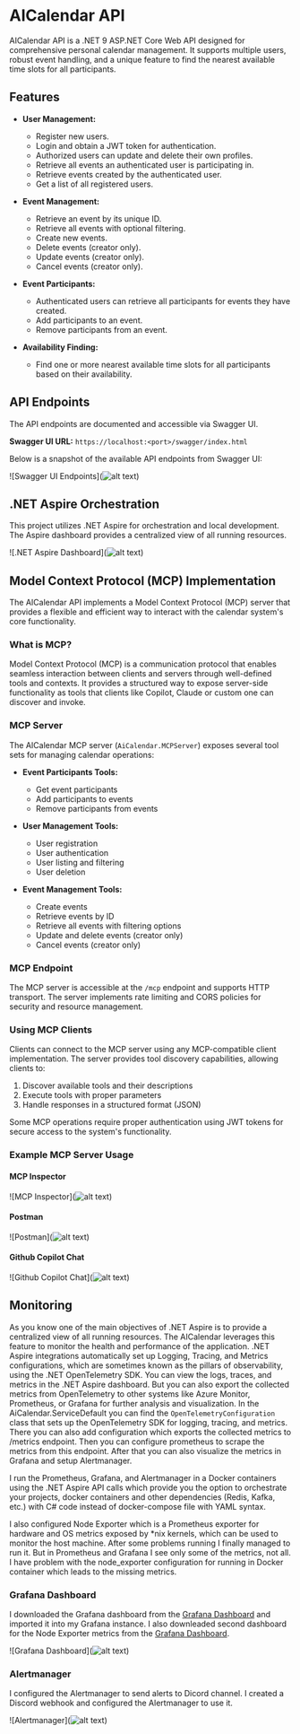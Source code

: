 # AICalendar API

AICalendar API is a .NET 9 ASP.NET Core Web API designed for comprehensive personal calendar management. It supports multiple users, robust event handling, and a unique feature to find the nearest available time slots for all participants.

## Features

- **User Management:**

  - Register new users.
  - Login and obtain a JWT token for authentication.
  - Authorized users can update and delete their own profiles.
  - Retrieve all events an authenticated user is participating in.
  - Retrieve events created by the authenticated user.
  - Get a list of all registered users.

- **Event Management:**

  - Retrieve an event by its unique ID.
  - Retrieve all events with optional filtering.
  - Create new events.
  - Delete events (creator only).
  - Update events (creator only).
  - Cancel events (creator only).

- **Event Participants:**

  - Authenticated users can retrieve all participants for events they have created.
  - Add participants to an event.
  - Remove participants from an event.

- **Availability Finding:**

  - Find one or more nearest available time slots for all participants based on their availability.

## API Endpoints

The API endpoints are documented and accessible via Swagger UI.

**Swagger UI URL:** `https://localhost:<port>/swagger/index.html`

Below is a snapshot of the available API endpoints from Swagger UI:

![Swagger UI Endpoints](![alt text](images/image-1.png))

## .NET Aspire Orchestration

This project utilizes .NET Aspire for orchestration and local development. The Aspire dashboard provides a centralized view of all running resources.

![.NET Aspire Dashboard](![alt text](images/dashboard.png))

## Model Context Protocol (MCP) Implementation

The AICalendar API implements a Model Context Protocol (MCP) server that provides a flexible and efficient way to interact with the calendar system's core functionality.

### What is MCP?

Model Context Protocol (MCP) is a communication protocol that enables seamless interaction between clients and servers through well-defined tools and contexts. It provides a structured way to expose server-side functionality as tools that clients like Copilot, Claude or custom one can discover and invoke.

### MCP Server

The AICalendar MCP server (`AiCalendar.MCPServer`) exposes several tool sets for managing calendar operations:

- **Event Participants Tools:**
  - Get event participants
  - Add participants to events
  - Remove participants from events

- **User Management Tools:**
  - User registration
  - User authentication
  - User listing and filtering
  - User deletion

- **Event Management Tools:**
  - Create events
  - Retrieve events by ID
  - Retrieve all events with filtering options
  - Update and delete events (creator only)
  - Cancel events (creator only)

### MCP Endpoint

The MCP server is accessible at the `/mcp` endpoint and supports HTTP transport. The server implements rate limiting and CORS policies for security and resource management.

### Using MCP Clients

Clients can connect to the MCP server using any MCP-compatible client implementation. The server provides tool discovery capabilities, allowing clients to:

1. Discover available tools and their descriptions
2. Execute tools with proper parameters
3. Handle responses in a structured format (JSON)

Some MCP operations require proper authentication using JWT tokens for secure access to the system's functionality.

### Example MCP Server Usage

#### MCP Inspector

![MCP Inspector](![alt text](images/mcp-inspector.png))

#### Postman

![Postman](![alt text](images/postman.png))

#### Github Copilot Chat

![Github Copilot Chat](![alt text](images/copilot.png))

## Monitoring
As you know one of the main objectives of .NET Aspire is to provide a centralized view of all running resources. 
The AICalendar leverages this feature to monitor the health and performance of the application.
.NET Aspire integrations automatically set up Logging, Tracing, and Metrics configurations, which are sometimes known as the pillars of observability, using the .NET OpenTelemetry SDK.
You can view the logs, traces, and metrics in the .NET Aspire dashboard. But you can also export the collected metrics
from OpenTelemetry to other systems like Azure Monitor, Prometheus, or Grafana for further analysis and visualization.
In the AiCalendar.ServiceDefault you can find the `OpenTelemetryConfiguration` class that sets up the OpenTelemetry SDK for logging, tracing, and metrics.
There you can also add configuration which exports the collected metrics to /metrics endpoint. Then you can configure prometheus to scrape the metrics from this endpoint. After that you
can also visualize the metrics in Grafana and setup Alertmanager.

I run the Prometheus, Grafana, and Alertmanager in a Docker containers using the .NET Aspire API calls which provide you the option to orchestrate
your projects, docker containers and other dependencies (Redis, Kafka, etc.) with C# code instead of docker-compose file with YAML syntax. 

I also configured Node Exporter which is a Prometheus exporter for hardware and OS metrics exposed by *nix kernels, which can be used to monitor the host machine.
After some problems running I finally managed to run it. But in Prometheus and Grafana I see only some of the metrics, not all. I have problem with the 
node_exporter configuration for running in Docker container which leads to the missing metrics.

### Grafana Dashboard
I downloaded the Grafana dashboard from the [Grafana Dashboard](https://grafana.com/grafana/dashboards/19924-asp-net-core/) and imported it into my Grafana instance.
I also downleaded second dashboard for the Node Exporter metrics from the [Grafana Dashboard](https://grafana.com/grafana/dashboards/1860-node-exporter-full/).

![Grafana Dashboard](![alt text](images/grafana.png))

### Alertmanager
I configured the Alertmanager to send alerts to Dicord channel. I created a Discord webhook and configured the Alertmanager to use it.

![Alertmanager](![alt text](images/discord.png))
